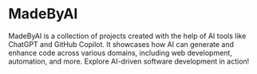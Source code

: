 # MadeByAI
MadeByAI is a collection of projects created with the help of AI tools like ChatGPT and GitHub Copilot. It showcases how AI can generate and enhance code across various domains, including web development, automation, and more. Explore AI-driven software development in action!

